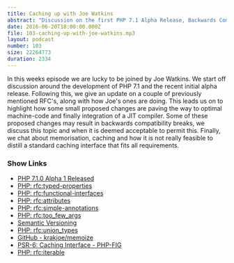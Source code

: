 ```yaml
---
title: Caching up with Joe Watkins
abstract: "Discussion on the first PHP 7.1 Alpha Release, Backwards Compatibility and Caching"
date: 2016-06-20T18:00:00.000Z
file: 103-caching-up-with-joe-watkins.mp3
layout: podcast
number: 103
size: 22264773
duration: 2334
---
```


In this weeks episode we are lucky to be joined by Joe Watkins.
We start off discussion around the development of PHP 7.1 and the recent initial alpha release.
Following this, we give an update on a couple of previously mentioned RFC's, along with how Joe's ones are doing.
This leads us on to highlight how some small proposed changes are paving the way to optimal machine-code and finally integration of a JIT compiler.
Some of these proposed changes may result in backwards compatibility breaks, we discuss this topic and when it is deemed acceptable to permit this.
Finally, we chat about memorisation, caching and how it is not really feasible to distill a standard caching interface that fits all requirements.

### Show Links

- [PHP 7.1.0 Alpha 1 Released](http://php.net/archive/2016.php#id2016-06-09-1)
- [PHP: rfc:typed-properties](https://wiki.php.net/rfc/typed-properties)
- [PHP: rfc:functional-interfaces](https://wiki.php.net/rfc/functional-interfaces)
- [PHP: rfc:attributes](https://wiki.php.net/rfc/attributes)
- [PHP: rfc:simple-annotations](https://wiki.php.net/rfc/simple-annotations)
- [PHP: rfc:too_few_args](https://wiki.php.net/rfc/too_few_args)
- [Semantic Versioning](http://semver.org/)
- [PHP: rfc:union_types](https://wiki.php.net/rfc/union_types)
- [GitHub - krakjoe/memoize](https://github.com/krakjoe/memoize)
- [PSR-6: Caching Interface - PHP-FIG](http://www.php-fig.org/psr/psr-6/)
- [PHP: rfc:iterable](https://wiki.php.net/rfc/iterable)
